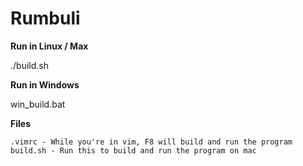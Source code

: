 # Rumbuli


**Run in Linux / Max**

./build.sh

**Run in Windows**

win_build.bat

**Files**

```
.vimrc - While you're in vim, F8 will build and run the program
build.sh - Run this to build and run the program on mac
```

